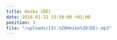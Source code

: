 ```yaml
---
title: Heiko (DE)
date: 2018-01-31 13:59:00 +01:00
position: 3
file: "/uploads/13).%20Heiko%20(DE).mp3"
---
```


